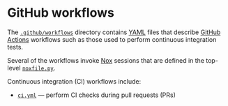 # GitHub workflows

[GitHub Actions]: https://docs.github.com/en/actions
[Nox]: https://nox.thea.codes
[YAML]: https://en.wikipedia.org/wiki/YAML

The [`.github/workflows`](.) directory contains [YAML] files that
describe [GitHub Actions] workflows such as those used to perform
continuous integration tests.

Several of the workflows invoke [Nox] sessions that are defined in the
top-level [`noxfile.py`](../../noxfile.py).

Continuous integration (CI) workflows include:

 - [`ci.yml`](./ci.yml) — perform CI checks during pull requests (PRs)
